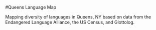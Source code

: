#Queens Language Map

Mapping diversity of languages in Queens, NY based on data from the Endangered Language Alliance, the US Census, and Glottolog.
